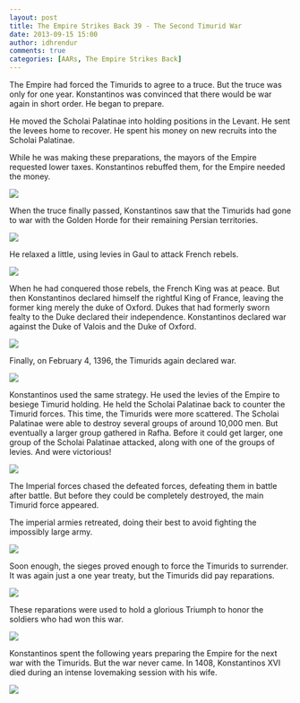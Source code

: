 ```yaml
---
layout: post
title: The Empire Strikes Back 39 - The Second Timurid War
date: 2013-09-15 15:00
author: idhrendur
comments: true
categories: [AARs, The Empire Strikes Back]
---
```

The Empire had forced the Timurids to agree to a truce. But the truce was only for one year. Konstantinos was convinced that there would be war again in short order. He began to prepare.

He moved the Scholai Palatinae into holding positions in the Levant. He sent the levees home to recover. He spent his money on new recruits into the Scholai Palatinae.

While he was making these preparations, the mayors of the Empire requested lower taxes. Konstantinos rebuffed them, for the Empire needed the money.

![](/assets/tesb_images/39-1.png)

When the truce finally passed, Konstantinos saw that the Timurids had gone to war with the Golden Horde for their remaining Persian territories.

![](/assets/tesb_images/39-2.png)

He relaxed a little, using levies in Gaul to attack French rebels.

![](/assets/tesb_images/39-3.png)

When he had conquered those rebels, the French King was at peace. But then Konstantinos declared himself the rightful King of France, leaving the former king merely the duke of Oxford. Dukes that had formerly sworn fealty to the Duke declared their independence. Konstantinos declared war against the Duke of Valois and the Duke of Oxford.

![](/assets/tesb_images/39-4.png)

Finally, on February 4, 1396, the Timurids again declared war.

![](/assets/tesb_images/39-5.png)

Konstantinos used the same strategy. He used the levies of the Empire to besiege Timurid holding. He held the Scholai Palatinae back to counter the Timurid forces. This time, the Timurids were more scattered. The Scholai Palatinae were able to destroy several groups of around 10,000 men. But eventually a larger group gathered in Rafha. Before it could get larger, one group of the Scholai Palatinae attacked, along with one of the groups of levies. And were victorious!

![](/assets/tesb_images/39-6.png)

The Imperial forces chased the defeated forces, defeating them in battle after battle. But before they could be completely destroyed, the main Timurid force appeared.

The imperial armies retreated, doing their best to avoid fighting the impossibly large army.

![](/assets/tesb_images/39-7.png)

Soon enough, the sieges proved enough to force the Timurids to surrender. It was again just a one year treaty, but the Timurids did pay reparations.

![](/assets/tesb_images/39-8.png)

These reparations were used to hold a glorious Triumph to honor the soldiers who had won this war.

![](/assets/tesb_images/39-9.png)

Konstantinos spent the following years preparing the Empire for the next war with the Timurids. But the war never came. In 1408, Konstantinos XVI died during an intense lovemaking session with his wife.

![](/assets/tesb_images/39-10.png)
